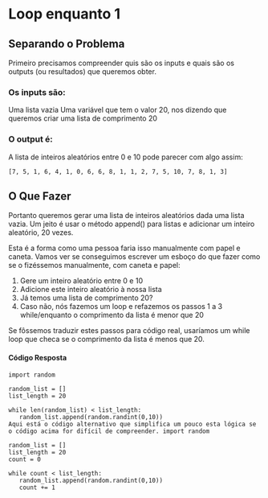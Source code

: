 
# Loop enquanto 1
## Separando o Problema
Primeiro precisamos compreender quis são os inputs e quais são os outputs (ou resultados) que queremos obter.

### Os inputs são:

Uma lista vazia
Uma variável que tem o valor 20, nos dizendo que queremos criar uma lista de comprimento 20
### O output é:

A lista de inteiros aleatórios entre 0 e 10 pode parecer com algo assim:
```
[7, 5, 1, 6, 4, 1, 0, 6, 6, 8, 1, 1, 2, 7, 5, 10, 7, 8, 1, 3]
```

## O Que Fazer
Portanto queremos gerar uma lista de inteiros aleatórios dada uma lista vazia. Um jeito é usar o método append() para listas e adicionar um inteiro aleatório, 20 vezes.

Esta é a forma como uma pessoa faria isso manualmente com papel e caneta. Vamos ver se conseguimos escrever um esboço do que fazer como se o fizéssemos manualmente, com caneta e papel:

1. Gere um inteiro aleatório entre 0 e 10
2. Adicione este inteiro aleatório à nossa lista
3. Já temos uma lista de comprimento 20?
4. Caso não, nós fazemos um loop e refazemos os passos 1 a 3 while/enquanto o comprimento da lista é menor que 20

Se fôssemos traduzir estes passos para código real, usaríamos um while loop que checa se o comprimento da lista é menos que 20.

#### Código Resposta
```
import random

random_list = []
list_length = 20

while len(random_list) < list_length:
   random_list.append(random.randint(0,10))
Aqui está o código alternativo que simplifica um pouco esta lógica se o código acima for difícil de compreender. import random

random_list = []
list_length = 20
count = 0

while count < list_length:
   random_list.append(random.randint(0,10))
   count += 1
```